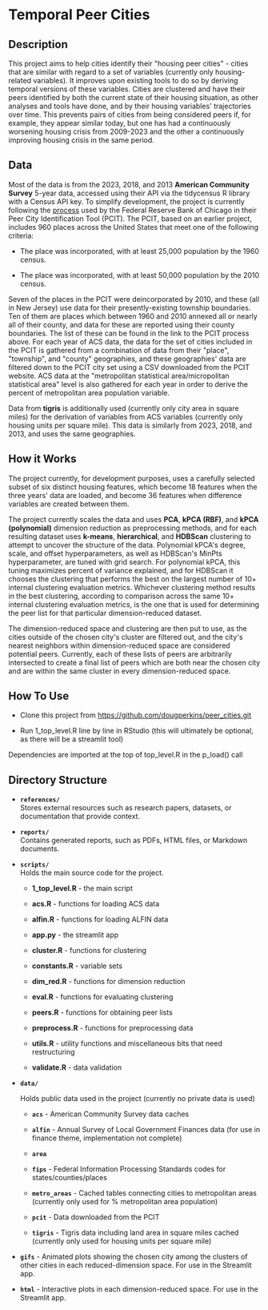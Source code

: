 # Temporal Peer Cities

## Description

This project aims to help cities identify their "housing peer cities" - cities that are similar with regard to a set of variables (currently only housing-related variables). It improves upon existing tools to do so by deriving temporal versions of these variables. Cities are clustered and have their peers identified by both the current state of their housing situation, as other analyses and tools have done, and by their housing variables' trajectories over time. This prevents pairs of cities from being considered peers if, for example, they appear similar today, but one has had a continuously worsening housing crisis from 2009-2023 and the other a continuously improving housing crisis in the same period.

## Data

Most of the data is from the 2023, 2018, and 2013 **American Community Survey** 5-year data, accessed using their API via the tidycensus R library with a Census API key. To simplify development, the project is currently following the [process](https://www.chicagofed.org/region/peer-cities-identification-tool/about-the-peer-cities-identification-tool) used by the Federal Reserve Bank of Chicago in their Peer City Identification Tool (PCIT). The PCIT, based on an earlier project, includes 960 places across the United States that meet one of the following criteria:

- The place was incorporated, with at least 25,000 population by the 1960 census.

- The place was incorporated, with at least 50,000 population by the 2010 census.

Seven of the places in the PCIT were deincorporated by 2010, and these (all in New Jersey) use data for their presently-existing township boundaries. Ten of them are places which between 1960 and 2010 annexed all or nearly all of their county, and data for these are reported using their county boundaries. The list of these can be found in the link to the PCIT process above. For each year of ACS data, the data for the set of cities included in the PCIT is gathered from a combination of data from their "place", "township", and "county" geographies, and these geographies' data are filtered down to the PCIT city set using a CSV downloaded from the PCIT website. ACS data at the "metropolitan statistical area/micropolitan statistical area" level is also gathered for each year in order to derive the percent of metropolitan area population variable.

Data from **tigris** is additionally used (currently only city area in square miles) for the derivation of variables from ACS variables (currently only housing units per square mile). This data is similarly from 2023, 2018, and 2013, and uses the same geographies.

## How it Works

The project currently, for development purposes, uses a carefully selected subset of six distinct housing features, which become 18 features when the three years' data are loaded, and become 36 features when difference variables are created between them. 

The project currently scales the data and uses **PCA**, **kPCA (RBF)**, and **kPCA (polynomial)** dimension reduction as preprocessing methods, and for each resulting dataset uses **k-means**, **hierarchical**, and **HDBScan** clustering to attempt to uncover the structure of the data. Polynomial kPCA's degree, scale, and offset hyperparameters, as well as HDBScan's MinPts hyperparameter, are tuned with grid search. For polynomial kPCA, this tuning maximizes percent of variance explained, and for HDBScan it chooses the clustering that performs the best on the largest number of 10+ internal clustering evaluation metrics. Whichever clustering method results in the best clustering, according to comparison across the same 10+ internal clustering evaluation metrics, is the one that is used for determining the peer list for that particular dimension-reduced dataset.

The dimension-reduced space and clustering are then put to use, as the cities outside of the chosen city's cluster are filtered out, and the city's nearest neighbors within dimension-reduced space are considered potential peers. Currently, each of these lists of peers are arbitrarily intersected to create a final list of peers which are both near the chosen city and are within the same cluster in every dimension-reduced space.

## How To Use

- Clone this project from https://github.com/dougperkins/peer_cities.git

- Run 1_top_level.R line by line in RStudio (this will ultimately be optional, as there will be a streamlit tool)

Dependencies are imported at the top of top_level.R in the p_load() call

## Directory Structure

- **`references/`**  
  Stores external resources such as research papers, datasets, or documentation that provide context.

- **`reports/`**  
  Contains generated reports, such as PDFs, HTML files, or Markdown documents.

- **`scripts/`**  
  Holds the main source code for the project.
  
  - **1_top_level.R** - the main script
  
  - **acs.R** - functions for loading ACS data
  
  - **alfin.R** - functions for loading ALFIN data
  
  - **app.py** - the streamlit app
  
  - **cluster.R** - functions for clustering
  
  - **constants.R** - variable sets
  
  - **dim_red.R** - functions for dimension reduction
  
  - **eval.R** - functions for evaluating clustering
  
  - **peers.R** - functions for obtaining peer lists
  
  - **preprocess.R** - functions for preprocessing data
  
  - **utils.R** - utility functions and miscellaneous bits that need restructuring
  
  - **validate.R** - data validation

- **`data/`**
  
  Holds public data used in the project (currently no private data is used)
  
  - **`acs`** - American Community Survey data caches
  
  - **`alfin`** - Annual Survey of Local Government Finances data (for use in finance theme, implementation not complete)
  
  - **`area`**
  
  - **`fips`** - Federal Information Processing Standards codes for states/counties/places
  
  - **`metro_areas`** - Cached tables connecting cities to metropolitan areas (currently only used for % metropolitan area population) 
  
  - **`pcit`** - Data downloaded from the PCIT
  
  - **`tigris`** - Tigris data including land area in square miles cached (currently only used for housing units per square mile) 

- **`gifs`** - Animated plots showing the chosen city among the clusters of other cities in each reduced-dimension space. For use in the Streamlit app.

- **`html`** - Interactive plots in each dimension-reduced space. For use in the Streamlit app. 

## 